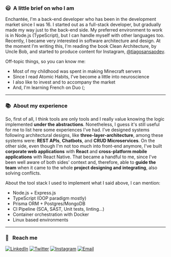 ### 😃 &nbsp;A little brief on who I am

Enchantée, I'm a back-end developer who has been in the development market since I was 16. I started out as a full-stack developer, but gradually made my way just to the back-end side. My preferred environment to work is in Node.js (TypeScript), but I can handle myself with other languages too. Recently, I became very interested in software architecture and design. At the moment I'm writing this, I'm reading the book Clean Architecture, by Uncle Bob, and started to produce content for Instagram, [@tiagosansaodev](https://www.instagram.com/tiagosansaodev/)</a>.

Off-topic things, so you can know me:

- Most of my childhood was spent in making Minecraft servers
- Since I read Atomic Habits, I've become a little into neuroscience
- I also like to invest and to accompany the market
- And, I'm learning French on Duo (;

<hr />

### 📚 &nbsp;About my experience

So, first of all, I think tools are only tools and I really value knowing the logic implemented **under the abstractions**. Nonetheless, I guess it's still useful for me to list here some experiences I've had. I've designed systems following architectural designs, like **three-layer-architecture**, among these systems were: **REST APIs**, **Chatbots**, and **CRUD Microservices**. On the other side, even though I'm not too much into front-end anymore, I've built **corporate web applications** with **React** and **cross-platform mobile applications** with React Native. That became a handful to me, since I've been well aware of both sides' context and, therefore, able to **guide the team** when it came to the whole **project designing and integrating**, also solving conflicts.

About the tool stack I used to implement what I said above, I can mention:

- Node.js + Express.js
- TypeScript (OOP paradigm mostly)
- Prisma ORM + Postgres/MongoDB
- CI Pipeline (SCA, SAST, Unit tests, linting...)
- Container orchestration with Docker
- Linux based environments

<hr />

### 🤙 &nbsp; Reach me

<a href="https://www.linkedin.com/in/tiago-schulz-sans%C3%A3o-9283351b7/" target="_blank"><img alt="LinkedIn" src="https://img.shields.io/badge/-LinkedIn-%233498db?style=flat-square&logo=linkedin&color=0077B5&?logoWidth=100&logoColor=FFF" /></a>
<a href="https://twitter.com/tiagosansaodev" target="_blank"><img alt="Twitter" src="https://img.shields.io/badge/-Twitter-%233498db?style=flat-square&logo=Twitter&color=1DA1F2&?logoWidth=100&logoColor=FFF" /></a>
<a href="https://www.instagram.com/tiagosansaodev/" target="_blank"><img alt="Instagram" src="https://img.shields.io/badge/-Instagram-%233498db?style=flat-square&logo=Instagram&color=C13584&?logoWidth=100&logoColor=FFF" /></a>
<a href="mailto:tiagossansao@gmail.com" target="_blank"><img alt="Email" src="https://img.shields.io/badge/-Gmail-%233498db?style=flat-square&logo=gmail&color=D14836&?logoWidth=100&logoColor=FFF" /></a>
